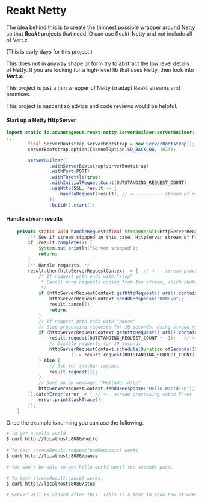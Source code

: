 # Reakt Netty

The idea behind this is to create the thinnest possible wrapper around Netty so that ***Reakt*** projects that
need IO can use Reakt-Netty and not include all of Vert.x.

(This is early days for this project.)

This does not in anyway shape or form try to abstract the low level details of Netty. 
If you are looking for a high-level lib that uses Netty, then look into ***Vert.x***.

This project is just a thin wrapper of Netty to adapt Reakt streams and promises.

This project is nascent so advice and code reviews would be helpful. 


#### Start up a Netty HttpServer
```java
import static io.advantageous.reakt.netty.ServerBuilder.serverBuilder;
...
        final ServerBootstrap serverBootstrap = new ServerBootstrap();
        serverBootstrap.option(ChannelOption.SO_BACKLOG, 1024);

        serverBuilder()
                .withServerBootstrap(serverBootstrap)
                .withPort(PORT)
                .withThrottle(true)
                .withInitialRequestCount(OUTSTANDING_REQUEST_COUNT)
                .useHttp(SSL, result -> {
                    handleRequest(result); // <----------- stream of requests
                })
                .build().start();
```



#### Handle stream results
```java
    private static void handleRequest(final StreamResult<HttpServerRequestContext> result) {
        /** See if stream stopped in this case, HttpServer stream of httpRequests. */
        if (result.complete()) {
            System.out.println("Server stopped");
            return;
        }
        /** Handle requests. */
        result.then(httpServerRequestContext -> {  // <--- stream processing then(
            /* If request path ends with "stop" 
             * Cancel more requests coming from the stream, which shuts down the HttpServer. 
             */
            if (httpServerRequestContext.getHttpRequest().uri().contains("stop")) {
                httpServerRequestContext.sendOkResponse("DONE\n");
                result.cancel();
                return;
            }
            // If request path ends with "pause"
            // Stop processing requests for 10 seconds. Using stream request more method.
            if (httpServerRequestContext.getHttpRequest().uri().contains("pause")) {
                result.request(OUTSTANDING_REQUEST_COUNT * -1);   // <-- uses stream result request
                // Disable requests for 10 seconds 
                httpServerRequestContext.schedule(Duration.ofSeconds(10),
                        ()-> result.request(OUTSTANDING_REQUEST_COUNT));
            } else {
                // Ask for another request.
                result.request(1);
            }
            // Send an ok message. "HelloWorld!\n"
            httpServerRequestContext.sendOkResponse("Hello World!\n");
        }).catchError(error -> { // <-- stream processing catch Error
            error.printStackTrace();
        });
    }
```


Once the example is running you can use the following.

```sh
# To get a hello world.
$ curl http://localhost:8080/hello
 
# To test streamResult.request(numRequests) works
$ curl http://localhost:8080/pause
  
# You won't be able to get hello world until ten seconds pass.  
 
# To test streamResult.cancel works.
$ curl http://localhost:8080/stop

# Server will be closed after this. (This is a test to show how streaming works)

```
